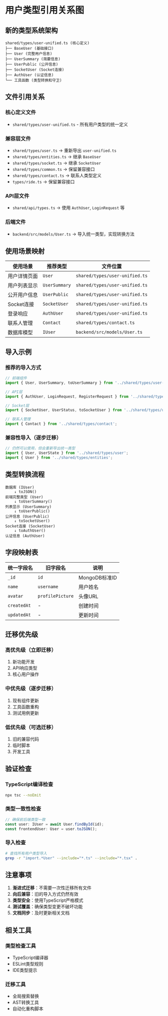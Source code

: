 # 用户类型引用关系图

## 新的类型系统架构

```
shared/types/user-unified.ts (核心定义)
├── BaseUser (基础接口)
├── User (完整用户信息)
├── UserSummary (简要信息)
├── UserPublic (公开信息)
├── SocketUser (Socket连接)
├── AuthUser (认证信息)
└── 工具函数 (类型转换和守卫)
```

## 文件引用关系

### 核心定义文件
- `shared/types/user-unified.ts` - 所有用户类型的统一定义

### 兼容层文件
- `shared/types/user.ts` → 重新导出 `user-unified.ts`
- `shared/types/entities.ts` → 继承 `BaseUser`
- `shared/types/socket.ts` → 继承 `SocketUser`
- `shared/types/common.ts` → 保留兼容接口
- `shared/types/contact.ts` → 联系人类型定义
- `types/ride.ts` → 保留兼容接口

### API层文件
- `shared/api/types.ts` → 使用 `AuthUser`, `LoginRequest` 等

### 后端文件
- `backend/src/models/User.ts` → 导入统一类型，实现转换方法

## 使用场景映射

| 使用场景 | 推荐类型 | 文件位置 |
|---------|---------|----------|
| 用户详情页面 | `User` | `shared/types/user-unified.ts` |
| 用户列表显示 | `UserSummary` | `shared/types/user-unified.ts` |
| 公开用户信息 | `UserPublic` | `shared/types/user-unified.ts` |
| Socket连接 | `SocketUser` | `shared/types/user-unified.ts` |
| 登录响应 | `AuthUser` | `shared/types/user-unified.ts` |
| 联系人管理 | `Contact` | `shared/types/contact.ts` |
| 数据库模型 | `IUser` | `backend/src/models/User.ts` |

## 导入示例

### 推荐的导入方式

```typescript
// 前端组件
import { User, UserSummary, toUserSummary } from '../shared/types/user-unified';

// API层
import { AuthUser, LoginRequest, RegisterRequest } from '../shared/types/user-unified';

// Socket层
import { SocketUser, UserStatus, toSocketUser } from '../shared/types/user-unified';

// 联系人管理
import { Contact } from '../shared/types/contact';
```

### 兼容性导入（逐步迁移）

```typescript
// 仍然可以使用，但会重新导出统一类型
import { User, UserState } from '../shared/types/user';
import { User } from '../shared/types/entities';
```

## 类型转换流程

```
数据库 (IUser) 
    ↓ toJSON()
前端完整类型 (User)
    ↓ toUserSummary()
列表显示 (UserSummary)
    ↓ toUserPublic()
公开信息 (UserPublic)
    ↓ toSocketUser()
Socket连接 (SocketUser)
    ↓ toAuthUser()
认证信息 (AuthUser)
```

## 字段映射表

| 统一字段名 | 旧字段名 | 说明 |
|-----------|---------|------|
| `_id` | `id` | MongoDB标准ID |
| `name` | `username` | 用户姓名 |
| `avatar` | `profilePicture` | 头像URL |
| `createdAt` | - | 创建时间 |
| `updatedAt` | - | 更新时间 |

## 迁移优先级

### 高优先级（立即迁移）
1. 新功能开发
2. API响应类型
3. 核心用户操作

### 中优先级（逐步迁移）
1. 现有组件更新
2. 工具函数重构
3. 测试用例更新

### 低优先级（可选迁移）
1. 旧的兼容代码
2. 临时脚本
3. 开发工具

## 验证检查

### TypeScript编译检查
```bash
npx tsc --noEmit
```

### 类型一致性检查
```typescript
// 确保前后端类型一致
const user: IUser = await User.findById(id);
const frontendUser: User = user.toJSON();
```

### 导入检查
```bash
# 查找所有用户类型导入
grep -r "import.*User" --include="*.ts" --include="*.tsx" .
```

## 注意事项

1. **渐进式迁移**：不需要一次性迁移所有文件
2. **向后兼容**：旧的导入方式仍然有效
3. **类型安全**：使用TypeScript严格模式
4. **测试覆盖**：确保类型变更不破坏功能
5. **文档同步**：及时更新相关文档

## 相关工具

### 类型检查工具
- TypeScript编译器
- ESLint类型规则
- IDE类型提示

### 迁移工具
- 全局搜索替换
- AST转换工具
- 自动化重构脚本